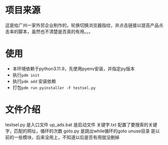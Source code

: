 # 项目来源
这是给广州一家外贸企业制作的，轮换切换浏览器指纹，并点击链接以提高产品点击率的脚本，虽然也不清楚是否真的有用。。。
# 使用
- 本环境依赖于python3.11.9，先使用pyenv安装，并指定py版本
- 执行`pdm init`
- 执行`pdm add` 安装依赖
- 打包`pdm run pyinstaller -F testsel.py`

# 文件介绍
testsel.py 是入口文件
up_ads.bat 是启动文件
关键字.txt  配置了要搜索的关键字，匹配的网址，循环的次数
goto.py    是跳出while循环的goto
unuse目录   是以前的一些模块，后来没用上，不知道以后是否有用就没删掉